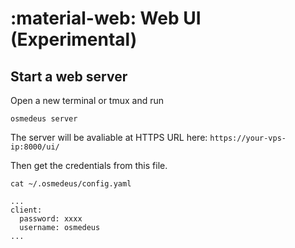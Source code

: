 # :material-web: Web UI (Experimental)

## Start a web server

Open a new terminal or tmux and run

```shell
osmedeus server
```

The server will be avaliable at HTTPS URL here: `https://your-vps-ip:8000/ui/`

Then get the credentials from this file.

```shell
cat ~/.osmedeus/config.yaml

...
client:
  password: xxxx
  username: osmedeus
...

```

<!-- ![routine-detail](static/workflow/routine-detail.png){ loading=lazy } -->
